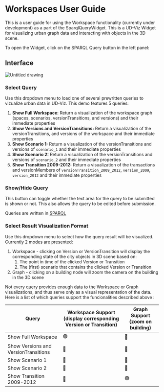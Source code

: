 # Workspaces User Guide
This is a user guide for using the Workspace functionality (currently under development) as a part of the SparqlQueryWidget. This is a UD-Viz Widget for visualizing urban graph data and interacting with objects in the 3D scene.

To open the Widget, click on the SPARQL Query button in the left panel:

## Interface

![Untitled drawing](https://user-images.githubusercontent.com/23373264/193422973-43391ead-2bf9-4113-9e92-216a5426f60e.png)

### Select Query
Use this dropdown menu to load one of several prewritten queries to vizualize urban data in UD-Viz. This demo features 5 queries:
1. **Show Full Workspace:** Return a visualization of the workspace graph (spaces, scenarios, versionTransitions, and versions) and their immediate properties 
2. **Show Versions and VersionTransitions:** Return a visualization of the versionTransitions, and versions of the workspace and their immediate properties
3. **Show Scenario 1:** Return a visualization of the versionTransitions and versions of `scenario_1` and their immediate properties
4. **Show Scenario 2:** Return a visualization of the versionTransitions and versions of `scenario_2` and their immediate properties
5. **Show Transition 2009-2012:** Return a visualization of the transactions and versionMembers of `versionTransition_2009_2012`, `version_2009`, `version_2012` and their immediate properties

### Show/Hide Query
This button can toggle whether the text area for the query to be submitted is shown or not. This also allows the query to be edited before submission.

Queries are written in [SPARQL](https://www.w3.org/TR/sparql11-query/)

### Select Result Visualization Format
Use this dropdown menu to select how the query result will be visualized. Currently 2 modes are presented:
1. Workspace - clicking on Version or VersionTransition will display the corresponding state of the city objects in 3D scene based on:
   1. The point in time of the clicked Version or Transition
   2. The (first) scenario that contains the clicked Version or Transition
2. Graph - clicking on a building node will zoom the camera on the building in the 3D scene

Not every query provides enough data to the Workspace or Graph visualizations, and thus serve only as a visual representation of the data. Here is a list of which queries support the funcionalities described above  :

| Query                                | Workspace Support (display corresponding Version or Transition) | Graph Support (zoom on building) |
| ------------------------------------ | --------------------------------------------------------------- | -------------------------------- |
| Show Full Workspace                  | 🟢                                                               | 🔴                                |
| Show Versions and VersionTransitions | 🔴                                                               | 🔴                                |
| Show Scenario 1                      | 🔴                                                               | 🔴                                |
| Show Scenario 2                      | 🔴                                                               | 🔴                                |
| Show Transition 2009-2012            | 🔴                                                               | 🟢                                |
